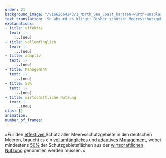```yaml
---
order: 21
background_image: "/v1662664243/1_North_Sea_Coast_karsten-wurth-unsplash_bchl3t_jjzp4x.jpg"
text_translation: 'So absurd es klingt: Bisher schützen Meeresschutzgebiete ihre Gebiete nicht. Hier werden Fische gefischt, Rohstoffe abgebaut, Kabel verlegt und Bomben hochgejagt - um nur drei von sechzehn legalen Nutzungsformen in den deutschen Schutzgebieten zu nennen. '
explanations:
- title: effektiv
  text: |-
    ...[neu]
- title: vollumfänglich
  text: |-
    ...[neu]
- title: adaptiv
  text: |-
    ...[neu]
- title: Management
  text: |-
    ...[neu]
- title: 50%
  text: |-
    ...[neu]
- title: wirtschaftliche Nutzung
  text: |-
    ...[neu]
ctas: []
animation:
number_of_frames:
---
```

»Für den [effektiven ](# "effektiv")Schutz aller Meeresschutzgebiete in den deutschen Meeren, braucht es ein [vollumfängliches ](# "vollumfänglich")und [adaptives](# "adaptiv") [Management](# "Management"), wobei mindestens [50%](# "50%") der Schutzgebietsflächen aus der [wirtschaftlichen Nutzung](# "wirtschaftliche Nutzung") genommen werden müssen. «
